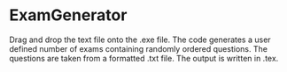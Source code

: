 # ExamGenerator
Drag and drop the text file onto the .exe file. The code generates a user defined number of exams containing randomly ordered questions. The questions are taken from a formatted .txt file. The output is written in .tex.
